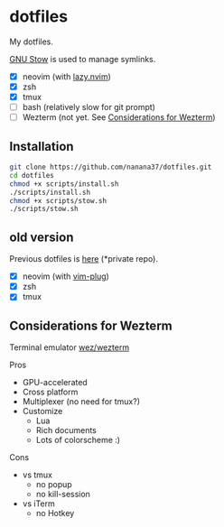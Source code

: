 # dotfiles

My dotfiles.

[GNU Stow](https://www.gnu.org/software/stow/manual/stow.html) is used to manage symlinks.

- [x] neovim (with [lazy.nvim](https://github.com/folke/lazy.nvim))
- [x] zsh
- [x] tmux
- [ ] bash (relatively slow for git prompt)
- [ ] Wezterm (not yet. See [Considerations for Wezterm](#considerations-for-wezterm))

## Installation

```bash
git clone https://github.com/nanana37/dotfiles.git
cd dotfiles
chmod +x scripts/install.sh
./scripts/install.sh
chmod +x scripts/stow.sh
./scripts/stow.sh
```

## old version

Previous dotfiles is [here](https://github.com/nanana37/old-dotfiles) (*private repo).

- [x] neovim (with [vim-plug](https://github.com/junegunn/vim-plug))
- [x] zsh
- [x] tmux

## Considerations for Wezterm

Terminal emulator
[wez/wezterm](https://github.com/wez/wezterm)

Pros

- GPU-accelerated
- Cross platform
- Multiplexer (no need for tmux?)
- Customize
  - Lua
  - Rich documents
  - Lots of colorscheme :)

Cons

- vs tmux
  - no popup
  - no kill-session
- vs iTerm
  - no Hotkey
